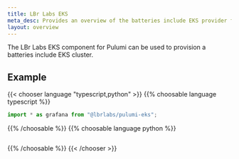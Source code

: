 ```yaml
---
title: LBr Labs EKS
meta_desc: Provides an overview of the batteries include EKS provider for Pulumi by LBr Labs.
layout: overview
---
```


The LBr Labs EKS component for Pulumi can be used to provision a batteries include EKS cluster.

## Example

{{< chooser language "typescript,python" >}}
{{% choosable language typescript %}}

```typescript
import * as grafana from "@lbrlabs/pulumi-eks";

```

{{% /choosable %}}
{{% choosable language python %}}

```python

```

{{% /choosable %}}
{{< /chooser >}}
